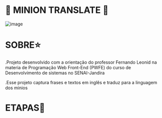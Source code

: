 # 🍌 MINION TRANSLATE 🍌
![image](https://github.com/analu-a/Projeto-API/assets/123708215/8e91e9e8-5997-430a-94a0-f6518ad68a9d)


# SOBRE⭐
.Projeto desenvolvido com a orientação do professor Fernando Leonid na materia de Programação Web Front-End (PWFE) do curso de Desenvolvimento de sistemas no SENAI-Jandira

.Esse projeto captura frases e textos em inglês e traduz para a linguagem dos minios


# ETAPAS🌈





